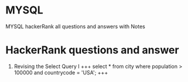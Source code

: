 # MYSQL
MYSQL hackerRank all questions and answers with Notes


# HackerRank questions and answer

 1. Revising the Select Query I
+++
select * 
from city 
where population > 100000 and countrycode = 'USA';
+++
